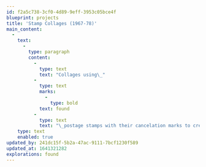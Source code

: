 ```yaml
---
id: f2a5c738-3cf0-4d89-9eff-3953c05bce4f
blueprint: projects
title: 'Stamp Collages (1967-78)'
main_content:
  -
    text:
      -
        type: paragraph
        content:
          -
            type: text
            text: "Collages using\_"
          -
            type: text
            marks:
              -
                type: bold
            text: found
          -
            type: text
            text: "\_postage stamps with their cancelation marks to create concrete poems."
    type: text
    enabled: true
updated_by: 241dc15f-5b2a-47ac-9111-7bcf1230f589
updated_at: 1641321282
explorations: found
---
```

